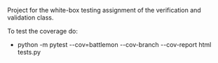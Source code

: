 Project for the white-box testing assignment of the verification and validation class.

To test the coverage do:
- python -m pytest --cov=battlemon --cov-branch --cov-report html tests.py